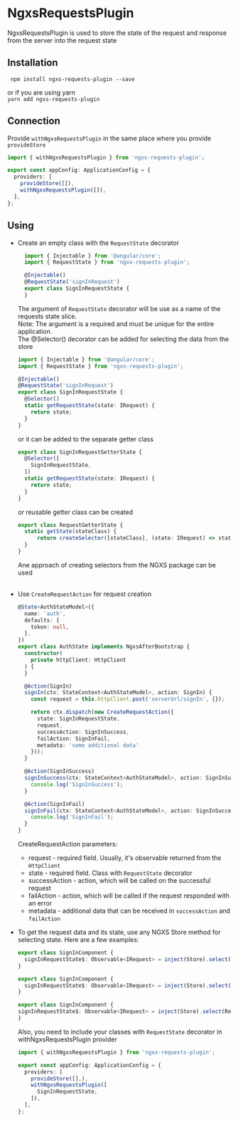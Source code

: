 # NgxsRequestsPlugin
NgxsRequestsPlugin is used to store the state of the request and response from the server into the request state

## Installation

`
npm install ngxs-requests-plugin --save`

or if you are using yarn\
`yarn add ngxs-requests-plugin
`

## Connection
Provide `withNgxsRequestsPlugin` in the same place where you provide `provideStore`
```typescript
import { withNgxsRequestsPlugin } from 'ngxs-requests-plugin';

export const appConfig: ApplicationConfig = {
  providers: [
    provideStore([]),
    withNgxsRequestsPlugin([]),
  ],
};
```

## Using
* Create an empty class with the `RequestState` decorator
    ```typescript
      import { Injectable } from '@angular/core';
      import { RequestState } from 'ngxs-requests-plugin';
  
      @Injectable()
      @RequestState('signInRequest')
      export class SignInRequestState {
      }
    ```
  The argument of `RequestState` decorator will be use as a name of the requests state slice.
  <br>
  Note: The argument is a required and must be unique for the entire application.
  <br>
  The @Selector() decorator can be added for selecting the data from the store
  ```typescript
  import { Injectable } from '@angular/core';
  import { RequestState } from 'ngxs-requests-plugin';

  @Injectable()
  @RequestState('signInRequest')
  export class SignInRequestState {
    @Selector()
    static getRequestState(state: IRequest) {
      return state;
    }
  }
    ```
  or it can be added to the separate getter class
  ```typescript
  export class SignInRequestGetterState {
    @Selector([
      SignInRequestState,
    ])
    static getRequestState(state: IRequest) {
      return state;
    }
  }
    ```
  or reusable getter class can be created
  ```typescript
  export class RequestGetterState {
    static getState(stateClass) {
        return createSelector([stateClass], (state: IRequest) => state);
    }
  }
    ```
  Ane approach of creating selectors from the NGXS package can be used
  <br>
  <br>
* Use `CreateRequestAction` for request creation
    ```typescript
    @State<AuthStateModel>({
      name: 'auth',
      defaults: {
        token: null,
      },
    })
    export class AuthState implements NgxsAfterBootstrap {  
      constructor(
        private httpClient: HttpClient
      ) {
      }
    
      @Action(SignIn)
      signIn(ctx: StateContext<AuthStateModel>, action: SignIn) {
        const request = this.httpClient.post('serverUrl/signIn', {});
    
        return ctx.dispatch(new CreateRequestAction({
          state: SignInRequestState,
          request,
          successAction: SignInSuccess,
          failAction: SignInFail,
          metadata: 'some additional data'
        }));
      }
    
      @Action(SignInSuccess)
      signInSuccess(ctx: StateContext<AuthStateModel>, action: SignInSuccess) {
        console.log('SignInSuccess');
      }
    
      @Action(SignInFail)
      signInFail(ctx: StateContext<AuthStateModel>, action: SignInSuccess) {
        console.log('SignInFail');
      }
    }
    ```
  CreateRequestAction parameters:
  * request - required field. Usually, it's observable returned from the `HttpClient`
  * state - required field. Class with `RequestState` decorator
  * successAction - action, which will be called on the successful request
  * failAction - action, which will be called if the request responded with an error
  * metadata - additional data that can be received in `successAction` and `failAction`

* To get the request data and its state, use any NGXS Store method for selecting state. Here are a few examples:
    ```typescript
  export class SignInComponent {
      signInRequestState$: Observable<IRequest> = inject(Store).select((state) => state.signInRequest);
  }
    ```
  ```typescript
  export class SignInComponent {
    signInRequestState$: Observable<IRequest> = inject(Store).select(SignInRequestState.getRequestState);
  }
    ```
    ```typescript
  export class SignInComponent {
    signInRequestState$: Observable<IRequest> = inject(Store).select(RequestGetterState.getState(SignInRequestState));
  }
    ```
  Also, you need to include your classes with `RequestState` decorator in withNgxsRequestsPlugin provider
  ```typescript
  import { withNgxsRequestsPlugin } from 'ngxs-requests-plugin';
  
  export const appConfig: ApplicationConfig = {
    providers: [
      provideStore([],),
      withNgxsRequestsPlugin([
        SignInRequestState,
      ]),
    ],
  };
  ```
